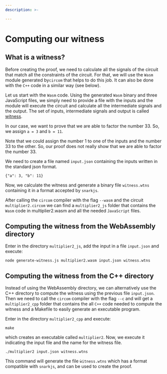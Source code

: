 ```yaml
---
description: >-

---
```


# Computing our witness

## What is a witness?

Before creating the proof, we need to calculate all the signals of the circuit that match all the constraints of the circuit. For that, we will use the `Wasm` module generated by`circom` that helps to do this job. It can also be done with the `C++` code in a similar way (see below).

Let us start with the `Wasm` code. Using the generated `Wasm` binary and three JavaScript files, we simply need to provide a file with the inputs and the module will execute the circuit and calculate all the intermediate signals and the output. The set of inputs, intermediate signals and output is called [witness](/getting-started/background#witness).

In our case, we want to prove that we are able to factor the number 33. So, we assign `a = 3` and `b = 11`.

Note that we could assign the number 1 to one of the inputs and the number 33 to the other. So, our proof does not really show that we are able to factor the number 33. 

We need to create a file named `input.json` containing the inputs written in the standard json format.

```text
{"a": 3, "b": 11}
```

Now, we calculate the witness and generate a binary file `witness.wtns` containing it in a format accepted by `snarkjs`.

After calling the `circom` compiler with the flag `--wasm` and the circuit `multiplier2.circom` we can find a `multiplier2_js` folder that contains the `Wasm` code in multiplier2.wasm and all the needed `JavaScript` files.

## Computing the witness from the WebAssembly directory <a id="witness-from-wasm-directory"></a>

Enter in the directory `multiplier2_js`, add the input in a file `input.json` and execute:

```text
node generate-witness.js multiplier2.wasm input.json witness.wtns
```

## Computing the witness from the C++ directory <a id="witness-from-c-directory"></a>

Instead of using the WebAssembly directory, we can alternatively use the C++ directory to compute the witness using the previous file `input.json`. Then we need to call the `circom` compiler with the flag `--c` and will get a `multiplier2_cpp` folder that contains the all `C++` code needed to compute the witness and a Makefile to easily generate an executable program.

Enter in the directory `multiplier2_cpp` and execute:

```text
make
```


which creates an executable called `multiplier2`. Now, we execute it indicating the input file and the name for the witness file. 

```text
./multiplier2 input.json witness.wtns
```

This command will generate the file `ẁitness.wtns` which has a format compatible with `snarkjs`, and can be used to create the proof. 

<!--
g++ -pthread -o circuit-512-32-256-64 -I ../../Fr -I ../../ ../../main.cpp ../../Fr/fr.o ../../Fr/fr.cpp ../../calcwit.cpp ../../utils.cpp circuit-512-32-256-64.cpp -lgmp -O3

g++ -pthread -o circuit-512-32-256-64 -I Fr main.cpp Fr/fr.o Fr/fr.cpp calcwit.cpp utils.cpp circuit-512-32-256-64.cpp -lgmp -O3

g++ -pthread -o circuit-512-32-256-64 main.cpp fr.o fr.cpp calcwit.cpp utils.cpp circuit-512-32-256-64.cpp -lgmp -O3

To run the previous lines we can use make.
But first need to install some dependencies:

sudo apt install libgmp3-dev nasm

./aliascheck_test 

Usage: ./aliascheck_test <input.json> <output.wtns>

wtns is a binary format for the witness.

fr.asm is a field arithmetic in assembly.
fr_asm.o is the compiled with nasm of the previous one.

fr.cpp is the c++ that includes the previous program.
-->